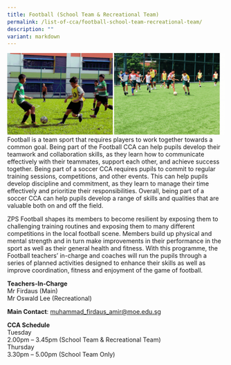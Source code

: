 ```yaml
---
title: Football (School Team & Recreational Team)
permalink: /list-of-cca/football-school-team-recreational-team/
description: ""
variant: markdown
---
```

![](/images/CCAs/2023_Football_CCA_GIF.gif)
Football is a team sport that requires players to work together towards a common goal. Being part of the Football CCA can help pupils develop their teamwork and collaboration skills, as they learn how to communicate effectively with their teammates, support each other, and achieve success together. Being part of a soccer CCA requires pupils to commit to regular training sessions, competitions, and other events. This can help pupils develop discipline and commitment, as they learn to manage their time effectively and prioritize their responsibilities. Overall, being part of a soccer CCA can help pupils develop a range of skills and qualities that are valuable both on and off the field.

ZPS Football shapes its members to become resilient by exposing them to challenging training routines and exposing them to many different competitions in the local football scene. Members build up physical and mental strength and in turn make improvements in their performance in the sport as well as their general health and fitness. With this programme, the Football teachers’ in-charge and coaches will run the pupils through a series of planned activities designed to enhance their skills as well as improve coordination, fitness and enjoyment of the game of football.

**Teachers-In-Charge**
<br>Mr Firdaus (Main)
<br>Mr Oswald Lee (Recreational)

**Main Contact**: muhammad_firdaus_amir@moe.edu.sg

**CCA Schedule**
<br>Tuesday
<br>2.00pm – 3.45pm (School Team &amp; Recreational Team)
<br>Thursday
<br>3.30pm – 5.00pm (School Team Only)